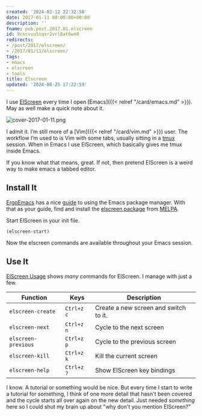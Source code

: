 ```yaml
---
created: '2024-02-12 22:32:58'
date: 2017-01-11 00:00:00+00:00
description: ''
fname: pub.post.2017.01.elscreen
id: 9cncvvu5iqxr2vrl8at6wn0
redirects:
- /post/2017/elscreen/
- /2017/01/11/elscreen/
tags:
- emacs
- elscreen
- tools
title: Elscreen
updated: '2024-08-25 17:22:59'
---
```


I use [ElScreen](https://github.com/knu/elscreen/) every time I open [Emacs]({{< relref "/card/emacs.md" >}}). May as well make a quick note about it.

<!--more-->

![cover-2017-01-11.png](assets/img/2017/cover-2017-01-11.png)

I admit it. I’m still more of a [Vim]({{< relref "/card/vim.md" >}}) user. The workflow I’m used to is Vim with some tabs, usually sitting in a [tmux](https://tmux.github.io/) session. When in Emacs I use ElScreen, which basically gives me tmux inside Emacs.

If you know what that means, great. If not, then pretend ElScreen is a weird way to make emacs a tabbed editor.

## Install It

[ErgoEmacs](http://ergoemacs.org/) has a nice [guide](http://ergoemacs.org/emacs/emacs_package_system.html) to using the Emacs package manager. With that as your guide, find and install the [elscreen package](https://melpa.org/#/elscreen) from [MELPA](https://melpa.org/).

Start ElScreen in your init file.

```elisp
(elscreen-start)
```

Now the elscreen commands are available throughout your Emacs session.

## Use It

[ElScreen Usage](https://github.com/knu/elscreen#usage) shows *many* commands for ElScreen. I manage with just a few.

| Function            | Keys       | Description |
| ------------------- | ---------- | ----------- |
| `elscreen-create`   | `Ctrl+z c` | Create a new screen and switch to it.
| `elscreen-next`     | `Ctrl+z n` | Cycle to the next screen
| `elscreen-previous` | `Ctrl+z p` | Cycle to the previous screen
| `elscreen-kill`     | `Ctrl+z k` | Kill the current screen
| `elscreen-help`     | `Ctrl+z ?` | Show ElScreen key bindings

I know. A tutorial or something would be nice. But every time I start to write a tutorial for something, I think of one more detail that hasn't been covered and the cycle starts all over again on the new detail. Just needed *something* here so I could shut my brain up about "why don't you mention ElScreen?"